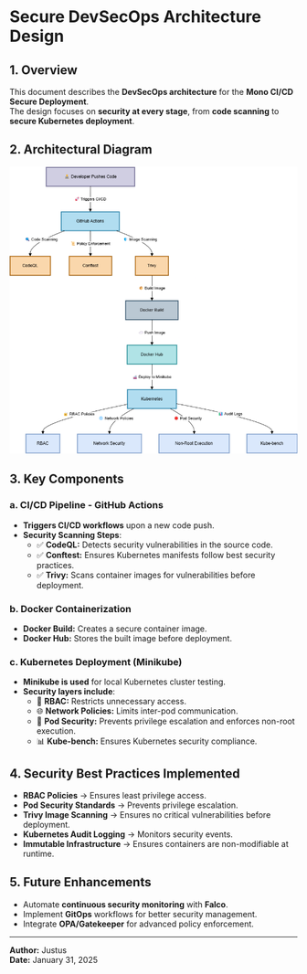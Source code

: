 # Secure DevSecOps Architecture Design

## **1. Overview**
This document describes the **DevSecOps architecture** for the **Mono CI/CD Secure Deployment**.  
The design focuses on **security at every stage**, from **code scanning** to **secure Kubernetes deployment**.

## **2. Architectural Diagram**
![Secure DevSecOps Architecture](./architecture.png)

## **3. Key Components**
### **a. CI/CD Pipeline - GitHub Actions**
- **Triggers CI/CD workflows** upon a new code push.
- **Security Scanning Steps**:
  - ✅ **CodeQL:** Detects security vulnerabilities in the source code.
  - ✅ **Conftest:** Ensures Kubernetes manifests follow best security practices.
  - ✅ **Trivy:** Scans container images for vulnerabilities before deployment.

### **b. Docker Containerization**
- **Docker Build:** Creates a secure container image.
- **Docker Hub:** Stores the built image before deployment.

### **c. Kubernetes Deployment (Minikube)**
- **Minikube is used** for local Kubernetes cluster testing.
- **Security layers include**:
  - 🔐 **RBAC:** Restricts unnecessary access.
  - 🌐 **Network Policies:** Limits inter-pod communication.
  - 🛑 **Pod Security:** Prevents privilege escalation and enforces non-root execution.
  - 📊 **Kube-bench:** Ensures Kubernetes security compliance.

## **4. Security Best Practices Implemented**
- **RBAC Policies** → Ensures least privilege access.
- **Pod Security Standards** → Prevents privilege escalation.
- **Trivy Image Scanning** → Ensures no critical vulnerabilities before deployment.
- **Kubernetes Audit Logging** → Monitors security events.
- **Immutable Infrastructure** → Ensures containers are non-modifiable at runtime.

## **5. Future Enhancements**
- Automate **continuous security monitoring** with **Falco**.
- Implement **GitOps** workflows for better security management.
- Integrate **OPA/Gatekeeper** for advanced policy enforcement.

---

**Author:** Justus  
**Date:** January 31, 2025  
